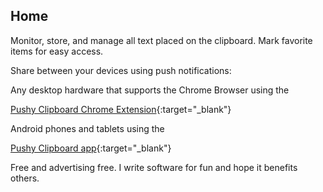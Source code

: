 ## Home

Monitor, store, and manage all text placed on the clipboard.
Mark favorite items for easy access.

Share between your devices using push notifications:

Any desktop hardware that supports the Chrome Browser using the

[Pushy Clipboard Chrome Extension](https://chrome.google.com/webstore/detail/pushy-clipboard/jemdfhaheennfkehopbpkephjlednffd){:target="_blank"}

Android phones and tablets using the

[Pushy Clipboard app](https://play.google.com/store/apps/details?id=com.weebly.opus1269.clipman){:target="_blank"}

Free and advertising free. I write software for fun and hope it benefits others.
